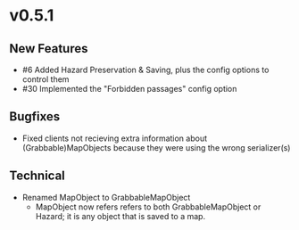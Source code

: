 # v0.5.1

## New Features
 - #6 Added Hazard Preservation & Saving, plus the config options to control them
 - #30 Implemented the "Forbidden passages" config option

## Bugfixes
 - Fixed clients not recieving extra information about (Grabbable)MapObjects because they were using the wrong serializer(s)

## Technical
 - Renamed MapObject to GrabbableMapObject
   - MapObject now refers refers to both GrabbableMapObject or Hazard; it is any object that is saved to a map. 